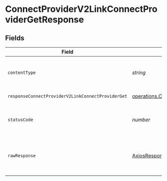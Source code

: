 # ConnectProviderV2LinkConnectProviderGetResponse


## Fields

| Field                                                                                                                                                                                                                  | Type                                                                                                                                                                                                                   | Required                                                                                                                                                                                                               | Description                                                                                                                                                                                                            |
| ---------------------------------------------------------------------------------------------------------------------------------------------------------------------------------------------------------------------- | ---------------------------------------------------------------------------------------------------------------------------------------------------------------------------------------------------------------------- | ---------------------------------------------------------------------------------------------------------------------------------------------------------------------------------------------------------------------- | ---------------------------------------------------------------------------------------------------------------------------------------------------------------------------------------------------------------------- |
| `contentType`                                                                                                                                                                                                          | *string*                                                                                                                                                                                                               | :heavy_check_mark:                                                                                                                                                                                                     | HTTP response content type for this operation                                                                                                                                                                          |
| `responseConnectProviderV2LinkConnectProviderGet`                                                                                                                                                                      | [operations.ConnectProviderV2LinkConnectProviderGetResponseConnectProviderV2LinkConnectProviderGet](../../models/operations/connectproviderv2linkconnectprovidergetresponseconnectproviderv2linkconnectproviderget.md) | :heavy_minus_sign:                                                                                                                                                                                                     | Successful Response                                                                                                                                                                                                    |
| `statusCode`                                                                                                                                                                                                           | *number*                                                                                                                                                                                                               | :heavy_check_mark:                                                                                                                                                                                                     | HTTP response status code for this operation                                                                                                                                                                           |
| `rawResponse`                                                                                                                                                                                                          | [AxiosResponse](https://axios-http.com/docs/res_schema)                                                                                                                                                                | :heavy_minus_sign:                                                                                                                                                                                                     | Raw HTTP response; suitable for custom response parsing                                                                                                                                                                |